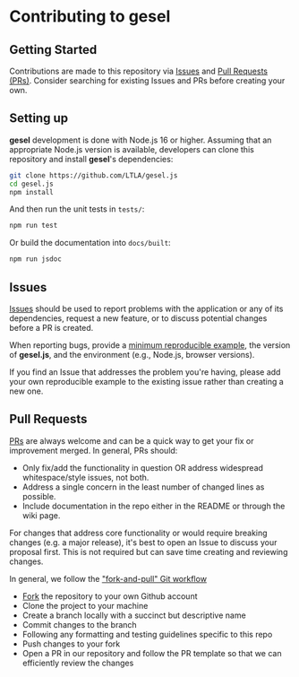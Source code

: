 # Contributing to gesel

## Getting Started

Contributions are made to this repository via [Issues](https://github.com/LTLA/gesel.js/issues) and [Pull Requests (PRs)](https://github.com/LTLA/gesel.js/pulls). 
Consider searching for existing Issues and PRs before creating your own.

## Setting up

**gesel** development is done with Node.js 16 or higher.
Assuming that an appropriate Node.js version is available, developers can clone this repository and install **gesel**'s dependencies:

```sh
git clone https://github.com/LTLA/gesel.js
cd gesel.js
npm install
```

And then run the unit tests in `tests/`:

```sh
npm run test
```

Or build the documentation into `docs/built`:

```sh
npm run jsdoc
```

## Issues

[Issues](https://github.com/kanaverse/kana/issues) should be used to report problems with the application or any of its dependencies, request a new feature, 
or to discuss potential changes before a PR is created. 

When reporting bugs, provide a [minimum reproducible example](https://stackoverflow.com/help/minimal-reproducible-example), 
the version of **gesel.js**, and the environment (e.g., Node.js, browser versions).

If you find an Issue that addresses the problem you're having, please add your own reproducible example to the existing issue rather than creating a new one. 

## Pull Requests

[PRs](https://github.com/kanaverse/kana/pulls) are always welcome and can be a quick way to get your fix or improvement merged. 
In general, PRs should:

- Only fix/add the functionality in question OR address widespread whitespace/style issues, not both.
- Address a single concern in the least number of changed lines as possible.
- Include documentation in the repo either in the README or through the wiki page.
  
For changes that address core functionality or would require breaking changes (e.g. a major release), it's best to open an Issue to discuss your proposal first. 
This is not required but can save time creating and reviewing changes.

In general, we follow the ["fork-and-pull" Git workflow](https://gist.github.com/Chaser324/ce0505fbed06b947d962)

- [Fork](https://github.com/kanaverse/kana/fork) the repository to your own Github account
- Clone the project to your machine
- Create a branch locally with a succinct but descriptive name
- Commit changes to the branch
- Following any formatting and testing guidelines specific to this repo
- Push changes to your fork
- Open a PR in our repository and follow the PR template so that we can efficiently review the changes
